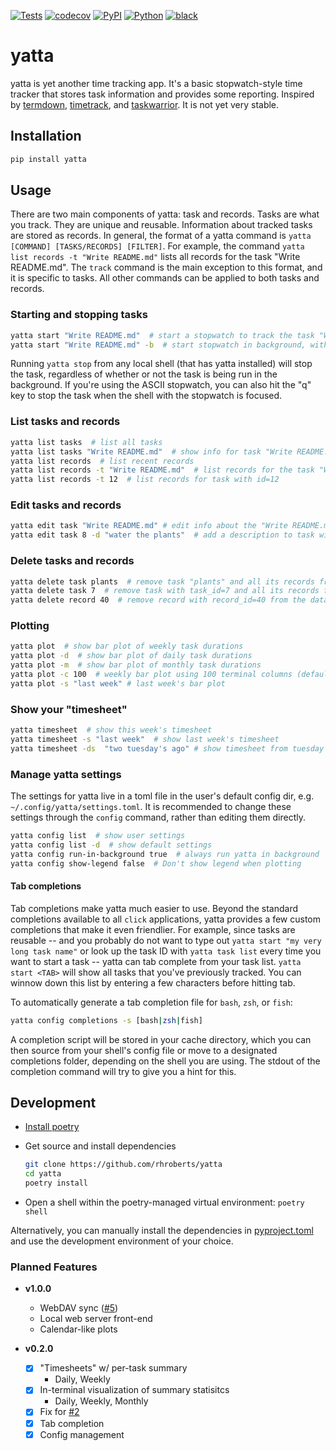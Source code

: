 [![Tests](https://github.com/rhroberts/yatta/workflows/Tests/badge.svg?branch=master)](https://github.com/rhroberts/yatta/actions?workflow=Tests)
[![codecov](https://codecov.io/gh/rhroberts/yatta/branch/master/graph/badge.svg?token=KMG5UCTR1T)](https://codecov.io/gh/rhroberts/yatta)
[![PyPI](https://img.shields.io/pypi/v/yatta.svg)](https://pypi.org/project/yatta/)
[![Python](https://img.shields.io/pypi/pyversions/yatta)](https://github.com/rhroberts/yatta)
[![black](https://img.shields.io/badge/codestyle-black-000000.svg)](https://github.com/psf/black)

# yatta

yatta is yet another time tracking app. It's a basic stopwatch-style time tracker that stores task information and provides some reporting. Inspired by [termdown](https://github.com/trehn/termdown), [timetrack](https://www.flathub.org/apps/details/net.danigm.timetrack), and [taskwarrior](https://taskwarrior.org/). It is not yet very stable.

## Installation

```bash
pip install yatta
```

## Usage

There are two main components of yatta: task and records. Tasks are what you track. They are unique and reusable. Information about tracked tasks are stored as records. In general, the format of a yatta command is `yatta [COMMAND] [TASKS/RECORDS] [FILTER]`. For example, the command `yatta list records -t "Write README.md"` lists all records for the task "Write README.md". The `track` command is the main exception to this format, and it is specific to tasks. All other commands can be applied to both tasks and records.

### Starting and stopping tasks

```bash
yatta start "Write README.md"  # start a stopwatch to track the task "Write README.md"
yatta start "Write README.md" -b  # start stopwatch in background, without fancy ASCII clock
```

Running `yatta stop` from any local shell (that has yatta installed) will stop the task,
regardless of whether or not the task is being run in the background.
If you're using the ASCII stopwatch, you can also hit the "q" key to stop the task when
the shell with the stopwatch is focused.

### List tasks and records

```bash
yatta list tasks  # list all tasks
yatta list tasks "Write README.md"  # show info for task "Write README.md"
yatta list records  # list recent records
yatta list records -t "Write README.md"  # list records for the task "Write README.md"
yatta list records -t 12  # list records for task with id=12
```

### Edit tasks and records

```bash
yatta edit task "Write README.md" # edit info about the "Write README.md" task in default $EDITOR
yatta edit task 8 -d "water the plants"  # add a description to task with id=8
```

### Delete tasks and records

```bash
yatta delete task plants  # remove task "plants" and all its records from database
yatta delete task 7  # remove task with task_id=7 and all its records from database
yatta delete record 40  # remove record with record_id=40 from the database
```

### Plotting

```bash
yatta plot  # show bar plot of weekly task durations
yatta plot -d  # show bar plot of daily task durations
yatta plot -m  # show bar plot of monthly task durations
yatta plot -c 100  # weekly bar plot using 100 terminal columns (default=75)
yatta plot -s "last week" # last week's bar plot
```

### Show your "timesheet"

```bash
yatta timesheet  # show this week's timesheet
yatta timesheet -s "last week"  # show last week's timesheet
yatta timesheet -ds  "two tuesday's ago" # show timesheet from tuesday before last
```

### Manage yatta settings

The settings for yatta live in a toml file in the user's default config dir,
e.g. `~/.config/yatta/settings.toml`. It is recommended to change these settings
through the `config` command, rather than editing them directly.

```bash
yatta config list  # show user settings
yatta config list -d  # show default settings
yatta config run-in-background true  # always run yatta in background
yatta config show-legend false  # Don't show legend when plotting
```

#### Tab completions

Tab completions make yatta much easier to use. Beyond the standard completions
available to all `click` applications, yatta provides a few custom completions that
make it even friendlier. For example, since tasks are reusable -- and you probably
do not want to type out `yatta start "my very long task name"` or look up the task ID
with `yatta task list` every time you want to start a task -- yatta can tab complete
from your task list. `yatta start <TAB>` will show all tasks that you've previously
tracked. You can winnow down this list by entering a few characters before hitting tab.

To automatically generate a tab completion file for `bash`, `zsh`, or `fish`:

```bash
yatta config completions -s [bash|zsh|fish]
```

A completion script will be stored in your cache directory, which you can then source
from your shell's config file or move to a designated completions folder, depending on
the shell you are using. The stdout of the completion command will try to give you a
hint for this.

## Development

- [Install poetry](https://python-poetry.org/docs/#installation)
- Get source and install dependencies

  ```bash
  git clone https://github.com/rhroberts/yatta
  cd yatta
  poetry install
  ```

- Open a shell within the poetry-managed virtual environment: `poetry shell`

Alternatively, you can manually install the dependencies in [pyproject.toml](https://github.com/rhroberts/yatta/blob/master/pyproject.toml) and use the development environment of your choice.

### Planned Features

- **v1.0.0**
  - WebDAV sync ([#5](https://github.com/rhroberts/yatta/issues/5))
  - Local web server front-end
  - Calendar-like plots

- **v0.2.0**
  - [x] "Timesheets" w/ per-task summary
    - Daily, Weekly
  - [x] In-terminal visualization of summary statisitcs
    - Daily, Weekly, Monthly
  - [x] Fix for [#2](https://github.com/rhroberts/yatta/issues/2)
  - [x] Tab completion
  - [x] Config management
